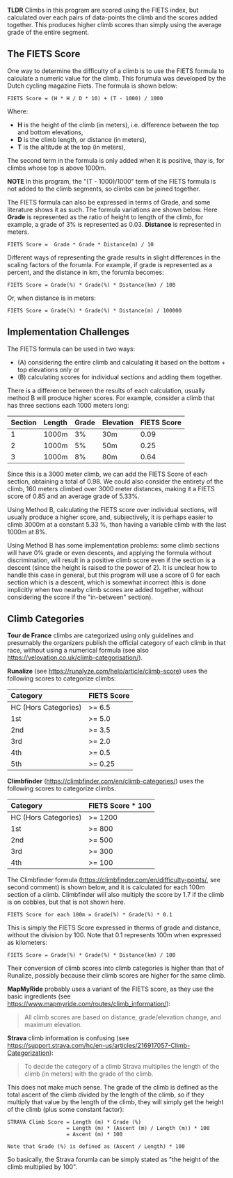 **TLDR** Climbs in this program are scored using the FIETS index, but
calculated over each pairs of data-points the climb and the scores added
together.  This produces higher climb scores than simply using the average
grade of the entire segment.

## The FIETS Score

One way to determine the difficulty of a climb is to use the FIETS formula to
calculate a numeric value for the climb.  This forumula was developed by the
Dutch cycling magazine Fiets. The formula is shown below:

```
FIETS Score = (H * H / D * 10) + (T - 1000) / 1000
```

Where:

* **H** is the height of the climb (in meters), i.e. difference between the
  top and bottom elevations,
* **D** is the climb length, or distance (in meters),
* **T** is the altitude at the top (in meters),

The second term in the formula is only added when it is positive, thay is, for
climbs whose top is above 1000m.

**NOTE** In this program, the "(T - 1000)/1000" term of the FIETS formula is
not added to the climb segments, so climbs can be joined together.

The FIETS formula can also be expressed in terms of Grade, and some literature
shows it as such.  The formula variations are shown below.  Here **Grade** is
represented as the ratio of height to length of the climb, for example, a
grade of 3% is represented as 0.03.  **Distance** is represented in meters.

```
FIETS Score =  Grade * Grade * Distance(m) / 10
```

Different ways of representing the grade results in slight differences in the
scaling factors of the forumla.  For example, if grade is represented as a
percent, and the distance in km, the forumla becomes:

```
FIETS Score = Grade(%) * Grade(%) * Distance(km) / 100
```

Or, when distance is in meters:

```
FIETS Score = Grade(%) * Grade(%) * Distance(m) / 100000
```

## Implementation Challenges

The FIETS formula can be used in two ways:

* (A) considering the entire climb and calculating it based on the bottom +
  top elevations only or
* (B) calculating scores for individual sections and adding them together.

There is a difference between the results of each calculation, usually method
B will produce higher scores.  For example, consider a climb that has three
sections each 1000 meters long:

| Section | Length | Grade | Elevation | FIETS Score |
|:--------|:-------|:------|:----------|:------------|
| 1       | 1000m  | 3%    | 30m       | 0.09        |
| 2       | 1000m  | 5%    | 50m       | 0.25        |
| 3       | 1000m  | 8%    | 80m       | 0.64        |

Since this is a 3000 meter climb, we can add the FIETS Score of each section,
obtaining a total of 0.98.  We could also consider the entirety of the climb,
160 meters climbed over 3000 meter distances, making it a FIETS score of 0.85
and an average grade of 5.33%.

Using Method B, calculating the FIETS score over individual sections, will
usually produce a higher score, and, subjectively, it is perhaps easier to
climb 3000m at a constant 5.33 %, than having a variable climb with the last
1000m at 8%.

Using Method B has some implementation problems: some climb sections will have
0% grade or even descents, and applying the formula without discrimination,
will result in a positive climb score even if the section is a descent (since
the height is raised to the power of 2).  It is unclear how to handle this
case in general, but this program will use a score of 0 for each section which
is a descent, which is somewhat incorrect (this is done implicitly when two
nearby climb scores are added together, without considering the score if the
"in-between" section).

## Climb Categories

**Tour de France** climbs are categorized using only guidelines and presumably
the organizers publish the official category of each climb in that race,
without using a numerical formula (see also
https://velovation.co.uk/climb-categorisation/).

**Runalize** (see https://runalyze.com/help/article/climb-score) uses the
following scores to categorize climbs:

| Category             | FIETS Score |
|:---------------------|:------------|
| HC (Hors Categories) | >= 6.5      |
| 1st                  | >= 5.0      |
| 2nd                  | >= 3.5      |
| 3rd                  | >= 2.0      |
| 4th                  | >= 0.5      |
| 5th                  | >= 0.25     |

**Climbfinder** (https://climbfinder.com/en/climb-categories/) uses the
following scores to categorize climbs.

| Category             | FIETS Score * 100 |
|:---------------------|:------------------|
| HC (Hors Categories) | >= 1200           |
| 1st                  | >= 800            |
| 2nd                  | >= 500            |
| 3rd                  | >= 300            |
| 4th                  | >= 100            |

The Climbfinder formula (https://climbfinder.com/en/difficulty-points/, see
second comment) is shown below, and it is calculated for each 100m section of
a climb.  Climbfinder will also multiply the score by 1.7 if the climb is on
cobbles, but that is not shown here.

```
FIETS Score for each 100m = Grade(%) * Grade(%) * 0.1
```

This is simply the FIETS Score expressed in therms of grade and distance,
without the division by 100. Note that 0.1 represents 100m when expressed as
kilometers:

```
FIETS Score = Grade(%) * Grade(%) * Distance(km) / 100
```

Their conversion of climb scores into climb categories is higher than that of
Runalize, possibly because their climb scores are higher for the same climb.

**MapMyRide** probably uses a variant of the FIETS score, as they use the
basic ingredients (see https://www.mapmyride.com/routes/climb_information/):

> All climb scores are based on distance, grade/elevation change, and maximum
> elevation.

**Strava** climb information is confusing (see
https://support.strava.com/hc/en-us/articles/216917057-Climb-Categorization):

> To decide the category of a climb Strava multiplies the length of the climb
> (in meters) with the grade of the climb.

This does not make much sense.  The grade of the climb is defined as the total
ascent of the climb divided by the length of the climb, so if they multiply
that value by the length of the climb, they will simply get the height of the
climb (plus some constant factor):

```
STRAVA Climb Score = Length (m) * Grade (%)
                   = Length (m) * (Ascent (m) / Length (m)) * 100
                   = Ascent (m) * 100

Note that Grade (%) is defined as (Ascent / Length) * 100
```

So basically, the Strava forumla can be simply stated as "the height of the
climb multiplied by 100".

